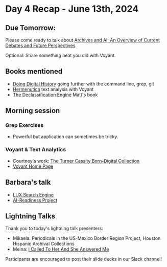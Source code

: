 # Day 4 Recap - June 13th, 2024
## Due Tomorrow:
Please come ready to talk about [Archives and AI: An Overview of Current Debates and Future Perspectives](https://dl.acm.org/doi/full/10.1145/3479010)

Optional: Share something neat you did with Voyant.

## Books mentioned
* [Doing Digital History](https://manchesteruniversitypress.co.uk/9781526132680/)
going further with the command line, grep, git
* [Hermenutica](http://hermeneuti.ca/) text analysis with Voyant
* [The Declassification Engine](https://www.penguinrandomhouse.com/books/545793/the-declassification-engine-by-matthew-connelly/) Matt's book

## Morning session
### Grep Exercises
* Powerful but application can sometimes be tricky.
### Voyant & Text Analytics
* Courtney's work: [The Turner Cassity Born-Digital Collection](https://cassity.digitalscholarship.emory.edu)
* [Voyant Home Page](https://voyant-tools.org)
## Barbara's talk
* [LUX Search Engine](https://lux.collections.yale.edu/)
* [AI-Readiness Project](https://library.yale.edu/news/library-joins-academic-partners-two-year-project-assess-yales-ai-readiness) 

## Lightning Talks
Thank you to today's lightning talk presenters:

* Mikaela: Periodicals in the US-Mexico Border Region Project, Houston Hispanic Archival Collections
* Meina: [I Called To Her And She Answered Me](https://sites.google.com/view/i-called-to-her/home)

Participants are encouraged to post their slide decks in our Slack channel!

